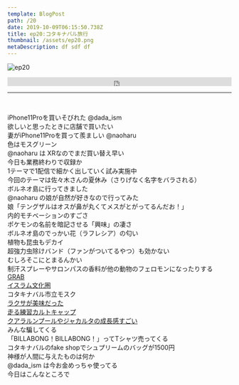 ```yaml
---  
template: BlogPost  
path: /20
date: 2019-10-09T06:15:50.738Z  
title: ep20:コタキナバル旅行
thumbnail: /assets/ep20.png
metaDescription: df sdf df  
---  
```

![ep20](/assets/ep20.png)  
<iframe width="100%" height="20" scrolling="no" frameborder="no" allow="autoplay" src="https://w.soundcloud.com/player/?url=https%3A//api.soundcloud.com/tracks/692974375&amp;color=%23ff5500&amp;inverse=false&amp;auto_play=false&amp;show_user=true"></iframe>

</br>


***


</br>
<p>iPhone11Proを買いそびれた&nbsp;@dada_ism<br>欲しいと思ったときに店舗で買いたい<br>妻がiPhone11Proを買って羨ましい @naoharu<br>色はモスグリーン<br>@naoharu は XRなのでまだ買い替え早い<br>今日も業務終わりで収録か<br>1テーマで1配信で細かく出していく試み実施中<br>今回のテーマは佐々木さんの夏休み（さりげなく名字をバラされる）<br>ボルネオ島に行ってきました<br>@naoharu の娘が自然が好きなので行ってみた<br>娘「テングザルはオスが鼻が丸くてメスがとがってるんだお！」<br>内的モチベーションのすごさ<br>ポケモンの名前を暗記させる「興味」の凄さ<br>ボルネオ島のでっかい花（ラフレシア）の匂い<br>植物も昆虫もデカイ<br>超強力虫除けバンド（ファンがついてるやつ）も効かない<br>むしろそこにとまるんかい<br>制汗スプレーやサロンパスの香料が他の動物のフェロモンになったりする<br><a rel="noreferrer noopener" aria-label="GRAB (新しいタブで開く)" href="https://kozuresaton.com/grab_kl" target="_blank">GRAB</a><br><a rel="noreferrer noopener" aria-label="イスラム文化圏 (新しいタブで開く)" href="https://ja.wikipedia.org/wiki/%E3%82%A4%E3%82%B9%E3%83%A9%E3%83%A0%E4%B8%96%E7%95%8C" target="_blank">イスラム文化圏</a><br>コタキナバル市立モスク<br><a rel="noreferrer noopener" aria-label="ラクサが美味だった (新しいタブで開く)" href="https://gotrip.jp/2017/01/53431/" target="_blank">ラクサが美味だった</a><br><a rel="noreferrer noopener" aria-label="走る練習カルトキャップ (新しいタブで開く)" href="https://replicantfm.shop/items/5d1d70993a7e967f2933e9cb" target="_blank">走る練習カルトキャップ</a><br><a rel="noreferrer noopener" aria-label="クアラルンプールやジャカルタの成長感すごい (新しいタブで開く)" href="https://www.digima-japan.com/knowhow/malaysia/14101.php" target="_blank">クアラルンプールやジャカルタの成長感すごい</a><br>みんな騙してくる<br>「BILLABONG！BILLABONG！」ってTシャツ売ってくる<br>コタキナバルのfake shopでシュプリームのバッグが1500円<br>神様が人間に与えたものは何か<br>@dada_ism は今お金めっちゃ使ってる<br>今日はこんなところで</p>
